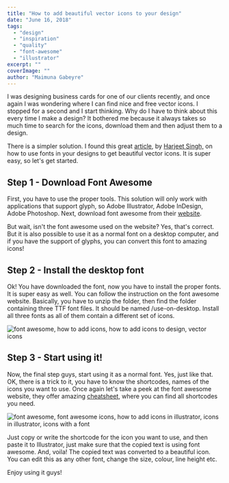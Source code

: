 ```yaml
---
title: "How to add beautiful vector icons to your design"
date: "June 16, 2018"
tags:
  - "design"
  - "inspiration"
  - "quality"
  - "font-awesome"
  - "illustrator"
excerpt: ""
coverImage: ""
author: "Maimuna Gabeyre"
---
```


I was designing business cards for one of our clients recently, and once again I was wondering where I can find nice and free vector icons. I stopped for a second and I start thinking. Why do I have to think about this every time I make a design? It bothered me because it always takes so much time to search for the icons, download them and then adjust them to a design.

There is a simpler solution. I found this great [article](https://edex.adobe.com/en/resource/ff62-8cf), by [Harjeet Singh,](https://edex.adobe.com/member/57ab1041/) on how to use fonts in your designs to get beautiful vector icons. It is super easy, so let's get started.

## Step 1 - Download Font Awesome

First, you have to use the proper tools. This solution will only work with applications that support glyph, so Adobe Illustrator, Adobe InDesign, Adobe Photoshop. Next, download font awesome from their [website](https://fontawesome.com).

But wait, isn't the font awesome used on the website? Yes, that's correct. But it is also possible to use it as a normal font on a desktop computer, and if you have the support of glyphs, you can convert this font to amazing icons!

## Step 2 - Install the desktop font

Ok! You have downloaded the font, now you have to install the proper fonts. It is super easy as well. You can follow the instruction on the font awesome website. Basically, you have to unzip the folder, then find the folder containing three TTF font files. It should be named /use-on-desktop. Install all three fonts as all of them contain a different set of icons.

![font awesome, how to add icons, how to add icons to design, vector icons](images/fonteawesomepic.png)

## Step 3 - Start using it!

Now, the final step guys, start using it as a normal font. Yes, just like that. OK, there is a trick to it, you have to know the shortcodes, names of the icons you want to use. Once again let's take a peek at the font awesome website, they offer amazing [cheatsheet](https://fontawesome.com/cheatsheet), where you can find all shortcodes you need.

![font awesome, font awesome icons, how to add icons in illustrator, icons in illustrator, icons with a font](images/fontawesomeiconsgif-300x199.gif)

Just copy or write the shortcode for the icon you want to use, and then paste it to Illustrator, just make sure that the copied text is using font awesome. And, voila! The copied text was converted to a beautiful icon. You can edit this as any other font, change the size, colour, line height etc.

Enjoy using it guys!
